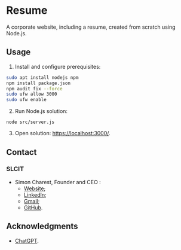 # Resume
A corporate website, including a resume, created from scratch using Node.js.

## Usage

1. Install and configure prerequisites:
```bash
sudo apt install nodejs npm
npm install package.json
npm audit fix --force
sudo ufw allow 3000
sudo ufw enable
```
2. Run Node.js solution:
```
node src/server.js
```
3. Open solution: [https://localhost:3000/](https://localhost:3000/).

## Contact
### SLCIT
- Simon Charest, Founder and CEO :
    - [Website](https://slcit.8bit.ca);
    - [LinkedIn](https://www.linkedin.com/in/simoncharest/);
    - [Gmail](mailto:simoncharest@gmail.com);
    - [GitHub](https://github.com/Simon-Charest/).

## Acknowledgments
- [ChatGPT](https://chat.openai.com/).
